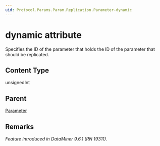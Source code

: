 ```yaml
---
uid: Protocol.Params.Param.Replication.Parameter-dynamic
---
```


# dynamic attribute

Specifies the ID of the parameter that holds the ID of the parameter that should be replicated.

## Content Type

unsignedInt

## Parent

[Parameter](xref:Protocol.Params.Param.Replication.Parameter)

## Remarks

*Feature introduced in DataMiner 9.6.1 (RN 19311).*
